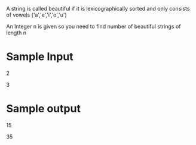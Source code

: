 A string is called beautiful if it is lexicographically sorted and only consists of vowels ('a','e','i','o','u')

An Integer n is given so you need to find number of beautiful strings of length n

# Sample Input

2

3


# Sample output 

15 

35










































































